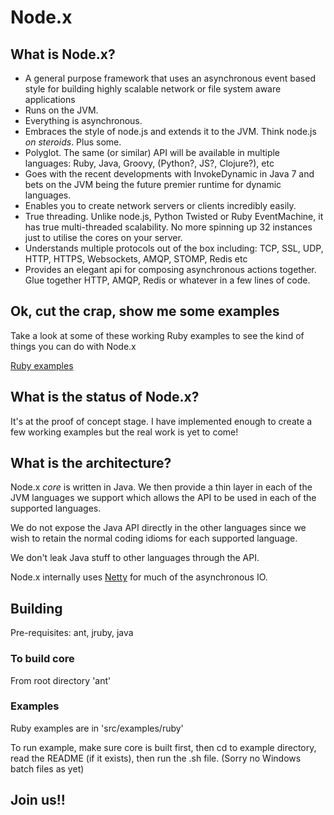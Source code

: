 # Node.x

## What is Node.x?

* A general purpose framework that uses an asynchronous event based style for building highly scalable network or file system aware applications
* Runs on the JVM.
* Everything is asynchronous.
* Embraces the style of node.js and extends it to the JVM. Think node.js *on steroids*. Plus some.
* Polyglot. The same (or similar) API will be available in multiple languages: Ruby, Java, Groovy, (Python?, JS?, Clojure?), etc
* Goes with the recent developments with InvokeDynamic in Java 7 and bets on the JVM being the future premier runtime for dynamic languages.
* Enables you to create network servers or clients incredibly easily.
* True threading. Unlike node.js, Python Twisted or Ruby EventMachine, it has true multi-threaded scalability. No more spinning up 32 instances just to utilise the cores on your server.
* Understands multiple protocols out of the box including: TCP, SSL, UDP, HTTP, HTTPS, Websockets, AMQP, STOMP, Redis etc
* Provides an elegant api for composing asynchronous actions together. Glue together HTTP, AMQP, Redis or whatever in a few lines of code.

## Ok, cut the crap, show me some examples

Take a look at some of these working Ruby examples to see the kind of things you can do with Node.x

[Ruby examples](src/examples/ruby "Ruby examples")

## What is the status of Node.x?

It's at the proof of concept stage. I have implemented enough to create a few working examples but the real work is yet to come!

## What is the architecture?

Node.x *core* is written in Java. We then provide a thin layer in each of the JVM languages we support which allows the API to be used in each of the supported languages.

We do not expose the Java API directly in the other languages since we wish to retain the normal coding idioms for each supported language.

We don't leak Java stuff to other languages through the API.

Node.x internally uses [Netty](http://www.jboss.org/netty "Netty") for much of the asynchronous IO.

## Building

Pre-requisites: ant, jruby, java

### To build core

From root directory 'ant'

### Examples

Ruby examples are in 'src/examples/ruby'

To run example, make sure core is built first, then cd to example directory, read the README (if it exists), then run the .sh file. (Sorry no Windows batch files as yet)

## Join us!!




